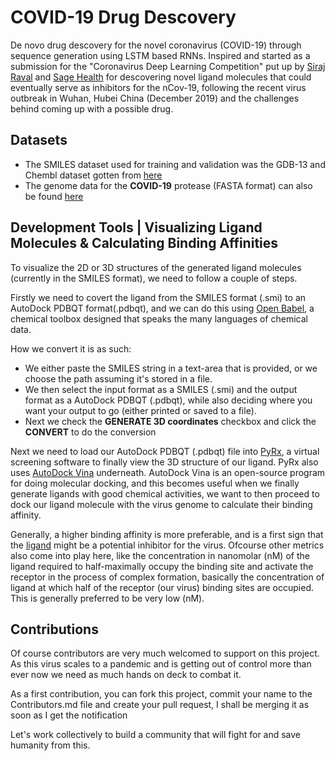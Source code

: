 # COVID-19 Drug Descovery

De novo drug descovery for the novel coronavirus (COVID-19) through sequence generation using LSTM based RNNs. Inspired and started as a submission for the "Coronavirus Deep Learning Competition" put up by [Siraj Raval](https://www.twitter.com/sirajraval) and [Sage Health](https://www.sage-health.org/) for descovering novel ligand molecules that could eventually serve as inhibitors for the nCov-19, following the recent virus outbreak in Wuhan, Hubei China (December 2019) and the challenges behind coming up with a possible drug.

## Datasets
- The SMILES dataset used for training and validation was the GDB-13 and Chembl dataset gotten from [here](http://gdb.unibe.ch/downloads/)
- The genome data for the **COVID-19** protease (FASTA format) can also be found [here](https://www.ncbi.nlm.nih.gov/genbank/)


## Development Tools | Visualizing Ligand Molecules & Calculating Binding Affinities
To visualize the 2D or 3D structures of the generated ligand molecules (currently in the SMILES format), we need to follow a couple of steps.

Firstly we need to covert the ligand from the SMILES format (.smi) to an AutoDock PDBQT format(.pdbqt), and we can do this using [Open Babel](http://openbabel.org/wiki/Main_Page), a chemical toolbox designed that speaks the many languages of chemical data. 

How we convert it is as such:
- We either paste the SMILES string in a text-area that is provided, or we choose the path assuming it's stored in a file.
- We then select the input format as a SMILES (.smi) and the output format as a AutoDock PDBQT (.pdbqt), while also deciding where you want your output to go (either printed or saved to a file). 
- Next we check the **GENERATE 3D coordinates** checkbox and click the **CONVERT** to do the conversion 

Next we need to load our AutoDock PDBQT (.pdbqt) file into [PyRx](https://pyrx.sourceforge.io/), a virtual screening software to finally view the 3D structure of our ligand. PyRx also uses [AutoDock Vina](http://vina.scripps.edu/) underneath. AutoDock Vina is an open-source program for doing molecular docking, and this becomes useful when we finally generate ligands with good chemical activities, we want to then proceed to dock our ligand molecule with the virus genome to calculate their binding affinity. 

Generally, a higher binding affinity is more preferable, and is a first sign that the [ligand](https://en.wikipedia.org/wiki/Ligand_(biochemistry)) might be a potential inhibitor for the virus. Ofcourse other metrics also come into play here, like the concentration in nanomolar (nM) of the ligand required to half-maximally occupy the binding site and activate the receptor in the process of complex formation, basically the concentration of ligand at which half of the receptor (our virus) binding sites are occupied. This is generally preferred to be very low (nM).


## Contributions
Of course contributors are very much welcomed to support on this project. As this virus scales to a pandemic and is getting out of control more than ever now we need as much hands on deck to combat it. 

As a first contribution, you can fork this project, commit your name to the Contributors.md file and create your pull request, I shall be merging it as soon as I get the notification

Let's work collectively to build a community that will fight for and save humanity from this.